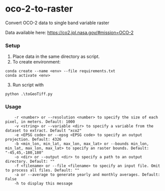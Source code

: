 # oco-2-to-raster
Convert OCO-2 data to single band variable raster

Data available here: https://co2.jpl.nasa.gov/#mission=OCO-2

### Setup
1. Place data in the same directory as script.
2. To create environment:
```
conda create --name <env> --file requirements.txt
conda activate <env>
```
3. Run script with 
```
python .\toGeoTiff.py
```

### Usage
```
    -r <number> or --resolution <number> to specify the size of each pixel, in meters. Default: 1000
    -v <string> or --variable <dir> to specify a variable from the dataset to extract. Default "xco2"
    -e <EPSG code> or --epsg <EPSG code> to specify an output projection. Default: 4326
    -b <min_lon, min_lat, max_lon, max_lat> or --bounds min_lon, min_lat, max_lon, max_lat> to specify an raster bounds. Default: "-45,45,-180,180"
    -o <dir> or --output <dir> to specify a path to an output directory. Default: ""
    -f <filename> or --file <filename> to specify an input file. Omit to process all files. Default: ""
    -a or --average to generate yearly and monthly averages. Default: False
    -h to display this message
```
